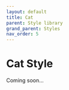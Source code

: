 ```yaml
---
layout: default
title: Cat
parent: Style library
grand_parent: Styles
nav_order: 5
---
```


# Cat Style

<i class="fas fa-construction"></i> Coming soon...